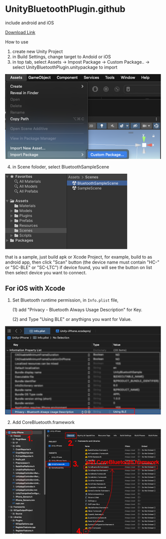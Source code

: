 # UnityBluetoothPlugin.github
include android and iOS

[Download Link](https://github.com/Space-Capsule/UnityBluetoothPlugin.github/blob/main/UnityBluetoothPlugin.unitypackage)

How to use
1) create new Unity Project
2) in Build Settings, change target to Andoid or iOS
3) in top tab, select Assets -> Impost Package -> Custom Package.. -> select UnityBluetoothPlugin.unitypackage to import

<img alt="Import Package" src="ImportPackage.png" />
   
4) in Scene foloder, select BluetoothSampleScene

<img alt="Open Sample Scene" src="OpenSampleScene.png" />


that is a sample, just build apk or Xcode Project, 
for example, 
build to as android app, 
then click "Scan" button (the device name must contain "HC-" or "SC-BLE" or "SC-LTC")
if device found, you will see the button on list
then select device you want to connect.

## For iOS with Xcode

1. Set Bluetooth runtime permission, in ``Info.plist`` file,
   
   (1) add "Privacy - Bluetooth Always Usage Description" for Key.
   
   (2) and Type "Using BLE" or anythigns you want for Value.

<img alt="Privacy BLE" src="PrivacySetting.png" />

2. Add CoreBluetooth.framework

<img alt="Add Framework" src="AddCoreBluetoothFramework.png" />
